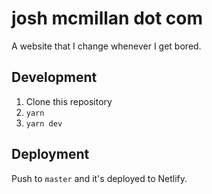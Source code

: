 # josh mcmillan dot com

A website that I change whenever I get bored.

## Development

1. Clone this repository
1. `yarn`
1. `yarn dev`

## Deployment

Push to `master` and it's deployed to Netlify.
